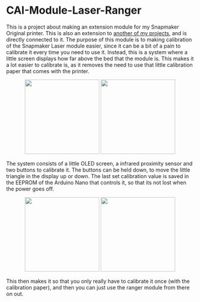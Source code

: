 # CAI-Module-Laser-Ranger
This is a project about making an extension module for my Snapmaker Original printer. This is also an extension to [another of my projects](https://github.com/kris701/CAI), and is directly connected to it.
The purpose of this module is to making calibration of the Snapmaker Laser module easier, since it can be a bit of a pain to calibrate it every time you need to use it. Instead, this is a system where a little screen displays how far above the bed that the module is. This makes it a lot easier to calibrate is, as it removes the need to use that little calibration paper that comes with the printer.

<p align="center">
  <img height=200 src="https://user-images.githubusercontent.com/22596587/147480393-424a66a5-3b6e-4cbc-af8e-528a6d4380fe.JPG">
  <img height=200 src="https://user-images.githubusercontent.com/22596587/147480454-2e9807bb-b6c5-4c79-91d2-7f844ae046c4.gif">
</p>

The system consists of a little OLED screen, a infrared proximity sensor and two buttons to calibrate it. The buttons can be held down, to move the little triangle in the display up or down. The last set calibration value is saved in the EEPROM of the Arduino Nano that controls it, so that its not lost when the power goes off.

<p align="center">
  <img height=200 src="https://user-images.githubusercontent.com/22596587/147480698-1e751271-8fe4-486c-852a-c9d01f52b9e0.gif">
  <img height=200 src="https://user-images.githubusercontent.com/22596587/147480402-2de05300-d51e-4753-be0a-d2c4028b9bc8.JPG">
</p>

This then makes it so that you only really have to calibrate it once (with the calibration paper), and then you can just use the ranger module from there on out.
